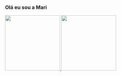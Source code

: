 ### Olá eu sou a Mari

<div align="left">
  <a href="https://github.com/mrsmiwwa">
  <img height="180em" src="https://github-readme-stats.vercel.app/api?username=mrsmiwwa&show_icons=true&theme=blue_navy&include_all_commits=true&count_private=true"/>
  <img height="180em" src="https://github-readme-stats.vercel.app/api/top-langs/?username=mrsmiwwa&layout=compact&langs_count=7&theme=blue_navy"/>
</div>
